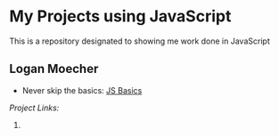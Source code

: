 # My Projects using JavaScript
This is a repository designated to showing me work done in JavaScript 

## Logan Moecher

* Never skip the basics: [JS Basics](js_basics/README.md "js_basics README.md file")

*Project Links:*

1. 

